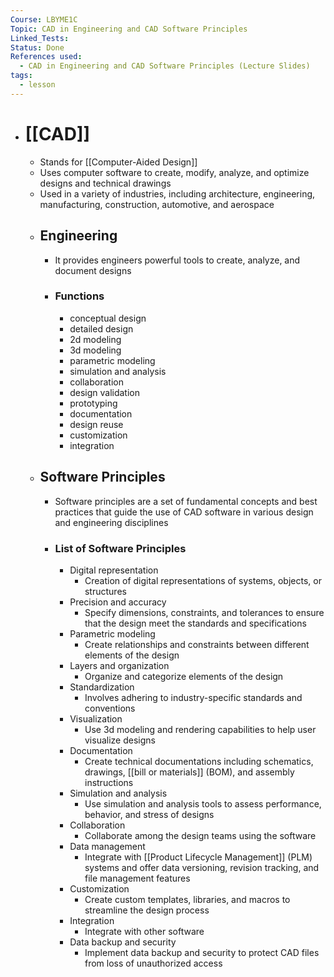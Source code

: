 ```yaml
---
Course: LBYME1C
Topic: CAD in Engineering and CAD Software Principles
Linked_Tests:
Status: Done
References used:
  - CAD in Engineering and CAD Software Principles (Lecture Slides)
tags:
  - lesson
---
```


- # [[CAD]]
	- Stands for [[Computer-Aided Design]]
	- Uses computer software to create, modify, analyze, and optimize designs and technical drawings
	- Used in a variety of industries, including architecture, engineering, manufacturing, construction, automotive, and aerospace
	- ## Engineering
		- It provides engineers powerful tools to create, analyze, and document designs
		- ### Functions
			- conceptual design
			- detailed design
			- 2d modeling
			- 3d modeling
			- parametric modeling
			- simulation and analysis
			- collaboration
			- design validation
			- prototyping
			- documentation
			- design reuse
			- customization
			- integration
	- ## Software Principles
		- Software principles are a set of fundamental concepts and best practices that guide the use of CAD software in various design and engineering disciplines
		- ### List of Software Principles
			- Digital representation
				- Creation of digital representations of systems, objects, or structures
			- Precision and accuracy
				- Specify dimensions, constraints, and tolerances to ensure that the design meet the standards and specifications
			- Parametric modeling
				- Create relationships and constraints between different elements of the design
			- Layers and organization
				- Organize and categorize elements of the design
			- Standardization
				- Involves adhering to industry-specific standards and conventions
			- Visualization
				- Use 3d modeling and rendering capabilities to help user visualize designs
			- Documentation
				- Create technical documentations including schematics, drawings, [[bill or materials]] (BOM), and assembly instructions
			- Simulation and analysis
				- Use simulation and analysis tools to assess performance, behavior, and stress of designs
			- Collaboration
				- Collaborate among the design teams using the software
			- Data management
				- Integrate with [[Product Lifecycle Management]] (PLM) systems and offer data versioning, revision tracking, and file management features
			- Customization
				- Create custom templates, libraries, and macros to streamline the design process
			- Integration
				- Integrate with other software
			- Data backup and security
				- Implement data backup and security to protect CAD files from loss of unauthorized access